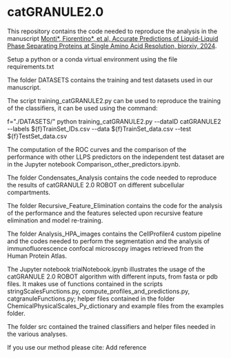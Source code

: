 # catGRANULE2.0
This repository contains the code needed to reproduce the analysis in the manuscript [Monti*, Fiorentino*, et al, Accurate Predictions of Liquid-Liquid Phase Separating Proteins
at Single Amino Acid Resolution, biorxiv, 2024](url).

Setup a python or a conda virtual environment using the file requirements.txt

The folder DATASETS contains the training and test datasets used in our manuscript. 

The script training_catGRANULE2.py can be used to reproduce the training of the classifiers, it can be used using the command:

f="./DATASETS/"
python training_catGRANULE2.py --dataID catGRANULE2 --labels ${f}TrainSet_IDs.csv --data ${f}TrainSet_data.csv --test ${f}TestSet_data.csv

The computation of the ROC curves and the comparison of the performance with other LLPS predictors on the independent test dataset are in the Jupyter notebook Comparison_other_predictors.ipynb.

The folder Condensates_Analysis contains the code needed to reproduce the results of catGRANULE 2.0 ROBOT on different subcellular compartments.

The folder Recursive_Feature_Elimination contains the code for the analysis of the performance and the features selected upon recursive feature elimination and model re-training.

The folder Analysis_HPA_images contains the CellProfiler4 custom pipeline and the codes needed to perform the segmentation and the analysis of immunofluorescence confocal microscopy images retrieved from the Human Protein Atlas.

The Jupyter notebook trialNotebook.ipynb illustrates the usage of the catGRANULE 2.0 ROBOT algorithm with different inputs, from fasta or pdb files. It makes use of functions contained in the scripts stringScalesFunctions.py, compute_profiles_and_predictions.py, catgranuleFunctions.py; helper files contained in the folder ChemicalPhysicalScales_Py_dictionary and example files from the examples folder.

The folder src contained the trained classifiers and helper files needed in the various analyses.

If you use our method please cite:
Add reference
